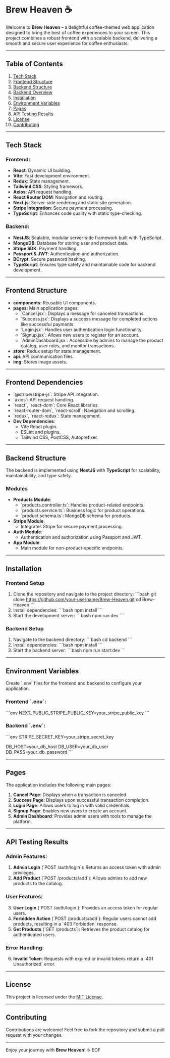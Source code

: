 
# Brew Heaven ☕️
Welcome to **Brew Heaven** – a delightful coffee-themed web application designed to bring the best of coffee experiences to your screen. This project combines a robust frontend with a scalable backend, delivering a smooth and secure user experience for coffee enthusiasts.

---

## Table of Contents
1. [Tech Stack](#tech-stack)
2. [Frontend Structure](#frontend-structure)
3. [Backend Structure](#backend-structure)
4. [Backend Overview](#backend-overview)
5. [Installation](#installation)
6. [Environment Variables](#environment-variables)
7. [Pages](#pages)
8. [API Testing Results](#api-testing-results)
9. [License](#license)
10. [Contributing](#contributing)

---

## Tech Stack

### Frontend:
- **React**: Dynamic UI building.
- **Vite**: Fast development environment.
- **Redux**: State management.
- **Tailwind CSS**: Styling framework.
- **Axios**: API request handling.
- **React Router DOM**: Navigation and routing.
- **Next.js**: Server-side rendering and static site generation.
- **Stripe Integration**: Secure payment processing.
- **TypeScript**: Enhances code quality with static type-checking.

### Backend:
- **NestJS**: Scalable, modular server-side framework built with TypeScript.
- **MongoDB**: Database for storing user and product data.
- **Stripe SDK**: Payment handling.
- **Passport & JWT**: Authentication and authorization.
- **BCrypt**: Secure password hashing.
- **TypeScript**: Ensures type safety and maintainable code for backend development.

---

## Frontend Structure

- **components**: Reusable UI components.
- **pages**: Main application pages:
  - \`Cancel.jsx\`: Displays a message for canceled transactions.
  - \`Success.jsx\`: Displays a success message for completed actions like successful payments.
  - \`Login.jsx\`: Handles user authentication login functionality.
  - \`Signup.jsx\`: Allows new users to register for an account.
  - \`AdminDashboard.jsx\`: Accessible by admins to manage the product catalog, user roles, and monitor transactions.
- **store**: Redux setup for state management.
- **api**: API communication files.
- **img**: Stores image assets.

---

## Frontend Dependencies

- \`@stripe/stripe-js\`: Stripe API integration.
- \`axios\`: API request handling.
- \`react\`, \`react-dom\`: Core React libraries.
- \`react-router-dom\`, \`react-scroll\`: Navigation and scrolling.
- \`redux\`, \`react-redux\`: State management.
- **Dev Dependencies**:
  - Vite React plugin.
  - ESLint and plugins.
  - Tailwind CSS, PostCSS, Autoprefixer.

---

## Backend Structure

The backend is implemented using **NestJS** with **TypeScript** for scalability, maintainability, and type safety.

### Modules
- **Products Module**:
  - \`products.controller.ts\`: Handles product-related endpoints.
  - \`products.service.ts\`: Business logic for product operations.
  - \`product.schema.ts\`: MongoDB schema for products.
- **Stripe Module**:
  - Integrates Stripe for secure payment processing.
- **Auth Module**:
  - Authentication and authorization using Passport and JWT.
- **App Module**:
  - Main module for non-product-specific endpoints.

---

## Installation

### Frontend Setup
1. Clone the repository and navigate to the project directory:
   \`\`\`bash
   git clone https://github.com/your-username/Brew-Heaven.git
   cd Brew-Heaven
   \`\`\`
2. Install dependencies:
   \`\`\`bash
   npm install
   \`\`\`
3. Start the development server:
   \`\`\`bash
   npm run dev
   \`\`\`

### Backend Setup
1. Navigate to the backend directory:
   \`\`\`bash
   cd backend
   \`\`\`
2. Install dependencies:
   \`\`\`bash
   npm install
   \`\`\`
3. Start the backend server:
   \`\`\`bash
   npm run start:dev
   \`\`\`

---

## Environment Variables

Create \`.env\` files for the frontend and backend to configure your application.

### Frontend \`.env\`:
\`\`\`env
NEXT_PUBLIC_STRIPE_PUBLIC_KEY=your_stripe_public_key
\`\`\`

### Backend \`.env\`:
\`\`\`env
STRIPE_SECRET_KEY=your_stripe_secret_key

DB_HOST=your_db_host
DB_USER=your_db_user
DB_PASS=your_db_password
\`\`\`

---

## Pages

The application includes the following main pages:
1. **Cancel Page**: Displays when a transaction is canceled.
2. **Success Page**: Displays upon successful transaction completion.
3. **Login Page**: Allows users to log in with valid credentials.
4. **Signup Page**: Enables new users to create an account.
5. **Admin Dashboard**: Provides admin users with tools to manage the platform.

---

## API Testing Results

### Admin Features:
1. **Admin Login** (\`POST /auth/login\`): Returns an access token with admin privileges.
2. **Add Product** (\`POST /products/add\`): Allows admins to add new products to the catalog.

### User Features:
3. **User Login** (\`POST /auth/login\`): Provides an access token for regular users.
4. **Forbidden Action** (\`POST /products/add\`): Regular users cannot add products, resulting in a \`403 Forbidden\` response.
5. **Get Products** (\`GET /products\`): Retrieves the product catalog for authenticated users.

### Error Handling:
6. **Invalid Token**: Requests with expired or invalid tokens return a \`401 Unauthorized\` error.

---

## License

This project is licensed under the [MIT License](LICENSE).

---

## Contributing

Contributions are welcome! Feel free to fork the repository and submit a pull request with your changes.

---

Enjoy your journey with **Brew Heaven**! ☕
EOF
